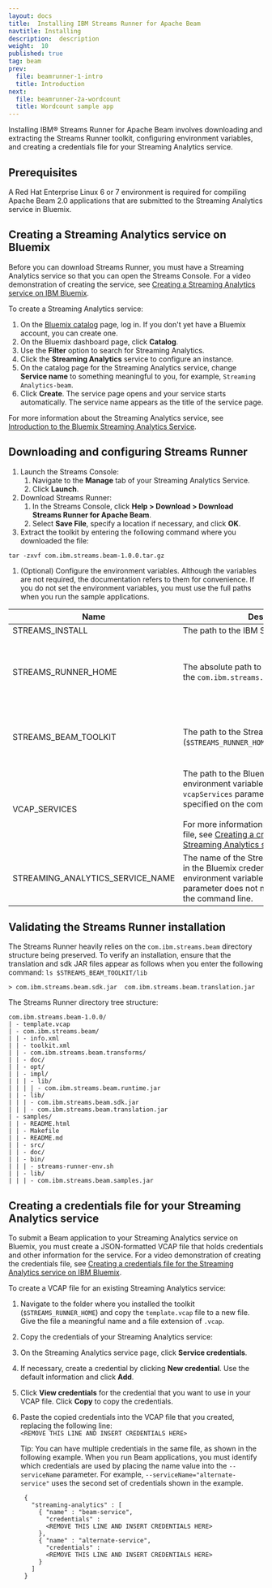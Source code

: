 ```yaml
---
layout: docs
title:  Installing IBM Streams Runner for Apache Beam
navtitle: Installing
description:  description
weight:  10
published: true
tag: beam
prev:
  file: beamrunner-1-intro
  title: Introduction
next:
  file: beamrunner-2a-wordcount
  title: Wordcount sample app
---
```


Installing IBM® Streams Runner for Apache Beam involves downloading and extracting the Streams Runner toolkit, configuring environment variables, and creating a credentials file for your Streaming Analytics service.

## Prerequisites

A Red Hat Enterprise Linux 6 or 7 environment is required for compiling Apache Beam 2.0 applications that are submitted to the Streaming Analytics service in Bluemix.

## Creating a Streaming Analytics service on Bluemix

Before you can download Streams Runner, you must have a Streaming Analytics service so that you can open the Streams Console. For a video demonstration of creating the service, see [Creating a Streaming Analytics service on IBM Bluemix](https://ibm.box.com/s/fz0mq6plxuiqx8dfjtwenldyr6vopolz).

To create a Streaming Analytics service:

1. On the [Bluemix catalog](https://console.ng.bluemix.net/catalog/services/streaming-analytics/?cm_mc_uid=05407033353914938482142&amp;cm_mc_sid_50200000=) page, log in. If you don't yet have a Bluemix account, you can create one.
2. On the Bluemix dashboard page, click **Catalog**.
3. Use the **Filter** option to search for Streaming Analytics.
4. Click the **Streaming Analytics** service to configure an instance.
5. On the catalog page for the Streaming Analytics service, change **Service name** to something meaningful to you, for example, `Streaming Analytics-beam`.
6. Click **Create**. The service page opens and your service starts automatically. The service name appears as the title of the service page.

For more information about the Streaming Analytics service, see [Introduction to the Bluemix Streaming Analytics Service](https://developer.ibm.com/streamsdev/docs/streaming-analytics-now-available-bluemix-2/).

## Downloading and configuring Streams Runner

1. Launch the Streams Console:
    1. Navigate to the **Manage** tab of your Streaming Analytics Service.
    1. Click **Launch**.
1. Download Streams Runner:
    1. In the Streams Console, click **Help > Download > Download Streams Runner for Apache Beam**.
    1. Select **Save File**, specify a location if necessary, and click **OK**.
1. Extract the toolkit by entering the following command where you downloaded the file:
```
tar -zxvf com.ibm.streams.beam-1.0.0.tar.gz
```
1. (Optional) Configure the environment variables. Although the variables are not required, the documentation refers to them for convenience. If you do not set the environment variables, you must use the full paths when you run the sample applications.
  <table>
    <thead>
      <tr>
        <th>Name</th>
        <th>Description</th>
        <th>Notes</th>
      </tr>
    </thead>
    <tbody>
      <tr>
        <td>STREAMS_INSTALL</td>
        <td>The path to the IBM Streams installation</td>
        <td>Set by sourcing the <code class="highlighter-rouge">bin/streamsprofile.sh</code> file.</td>
      </tr>
      <tr>
        <td>STREAMS_RUNNER_HOME</td>
        <td>The absolute path to the extraction location of the <code class="highlighter-rouge">com.ibm.streams.beam-1.0.0</code> directory</td>
        <td>Set by using one of the following methods:
        <ul><li>Source the <code class="highlighter-rouge">$STREAMS_RUNNER_HOME/samples/bin/streams-runner-env.sh</code> file.</li>
        <li>Use the  <code class="highlighter-rouge">export</code> command.</li></ul></td>
      </tr>
      <tr>
        <td>STREAMS_BEAM_TOOLKIT</td>
        <td>The path to the Streams Runner toolkit (<code class="highlighter-rouge">$STREAMS_RUNNER_HOME/com.ibm.streams.beam</code>)</td>
        <td>Set by using one of the following methods:
        <ul><li>Source the <code class="highlighter-rouge">$STREAMS_RUNNER_HOME samples/bin/streams-runner-env.sh</code> file.</li>
        <li>Use the  <code class="highlighter-rouge">export</code> command.</li></ul></td>
      </tr>
      <tr>
        <td>VCAP_SERVICES</td>
        <td>The path to the Bluemix credentials file. If this environment variable is set, the <code class="highlighter-rouge">--vcapServices</code> parameter does not need to be specified on the command line.<br /><br />For more information about the credentials file, see <a href="#creating-a-credentials-file-for-your-streaming-analytics-service">Creating a credentials file for your Streaming Analytics service</a>.</td>
        <td>Set by using the <code class="highlighter-rouge">export</code> command.</td>
      </tr>
      <tr>
        <td>STREAMING_ANALYTICS_SERVICE_NAME</td>
        <td>The name of the Streaming Analytics service in the Bluemix credentials file to use. If this environment variable is set, the <code class="highlighter-rouge">--serviceName</code> parameter does not need to be specified on the command line.</td>
        <td>Set by using the <code class="highlighter-rouge">export</code> command.</td>
      </tr>
    </tbody>
  </table>

## Validating the Streams Runner installation

The Streams Runner heavily relies on the `com.ibm.streams.beam` directory structure being preserved. To verify an installation, ensure that the translation and sdk JAR files appear as follows when you enter the following command:
`ls $STREAMS_BEAM_TOOLKIT/lib`

```
> com.ibm.streams.beam.sdk.jar  com.ibm.streams.beam.translation.jar
```

The Streams Runner directory tree structure:
```
com.ibm.streams.beam-1.0.0/
| - template.vcap
| - com.ibm.streams.beam/
| | - info.xml
| | - toolkit.xml
| | - com.ibm.streams.beam.transforms/
| | - doc/
| | - opt/
| | - impl/
| | | - lib/
| | | | - com.ibm.streams.beam.runtime.jar
| | - lib/
| | | - com.ibm.streams.beam.sdk.jar
| | | - com.ibm.streams.beam.translation.jar
| - samples/
| | - README.html
| | - Makefile
| | - README.md
| | - src/
| | - doc/
| | - bin/
| | | - streams-runner-env.sh
| | - lib/
| | | - com.ibm.streams.beam.samples.jar
```

## Creating a credentials file for your Streaming Analytics service

To submit a Beam application to your Streaming Analytics service on Bluemix, you must create a JSON-formatted VCAP file that holds credentials and other information for the service. For a video demonstration of creating the credentials file, see [Creating a credentials file for the Streaming Analytics service on IBM Bluemix](https://ibm.box.com/s/qasw203e6gtdjpwu5ybmygcvstkr0xx8).

To create a VCAP file for an existing Streaming Analytics service:

1. Navigate to the folder where you installed the toolkit (`$STREAMS_RUNNER_HOME`) and copy the `template.vcap` file to a new file. Give the file a meaningful name and a file extension of `.vcap`.
2. Copy the credentials of your Streaming Analytics service:
  1. On the Streaming Analytics service page, click **Service credentials**.
  2. If necessary, create a credential by clicking **New credential**. Use the default information and click **Add**.
  3. Click **View credentials** for the credential that you want to use in your VCAP file. Click **Copy** to copy the credentials.
3. Paste the copied credentials into the VCAP file that you created, replacing the following line:  
    `<REMOVE THIS LINE AND INSERT CREDENTIALS HERE>`

   Tip: You can have multiple credentials in the same file, as shown in the following example. When you run Beam applications, you must identify which credentials are used by placing the name value into the `--serviceName` parameter. For example, `--serviceName="alternate-service"` uses the second set of credentials shown in the example.

   ```
    {
      "streaming-analytics" : [
        { "name" : "beam-service",
          "credentials" :
          <REMOVE THIS LINE AND INSERT CREDENTIALS HERE>
        },
        { "name" : "alternate-service",
          "credentials" :
          <REMOVE THIS LINE AND INSERT CREDENTIALS HERE>
        }
      ]
    }
  ```
